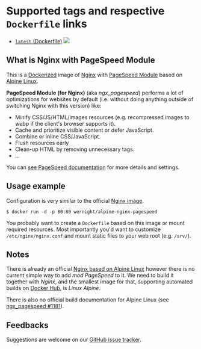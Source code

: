 Supported tags and respective `Dockerfile` links
================================================

  * [`latest` (Dockerfile)](https://github.com/wernight/docker-alpine-nginx-pagespeed/blob/master/Dockerfile) [![](https://images.microbadger.com/badges/image/wernight/alpine-nginx-pagespeed.svg)](https://microbadger.com/images/wernight/alpine-nginx-pagespeed "Get your own image badge on microbadger.com")


What is Nginx with PageSpeed Module
-----------------------------------

This is a [Dockerized](https://www.docker.com/) image of [Nginx](https://www.nginx.com/) with [PageSpeed Module](https://developers.google.com/speed/pagespeed/module/) based on [Alpine Linux](https://hub.docker.com/_/alpine).

**PageSpeed Module (for Nginx)** (aka *ngx_pagespeed*) performs a lot of optimizations for websites by default (i.e. without doing anything outside of switching Nginx with this version) like:

  - Minify CSS/JS/HTML/images resources (e.g. recompressed images to *webp* if the client's browser supports it).
  - Cache and prioritize visible content or defer JavaScript.
  - Combine or inline CSS/JavaScript.
  - Flush resources early
  - Clean-up HTML by removing unnecessary tags.
  - ...

You can [see PageSpeed documentation](https://modpagespeed.com/doc/) for more details and settings.


Usage example
-------------

Configuration is very similar to the official [Nginx image](https://hub.docker.com/_/nginx).

    $ docker run -d -p 80:80 wernight/alpine-nginx-pagespeed

You probably want to create a `Dockerfile` based on this image or mount required resources. Most importantly you'd want to customize `/etc/nginx/nginx.conf` and mount static files to your web root (e.g. `/srv/`).


Notes
-----

There is already an official [Nginx based on Alpine Linux](https://hub.docker.com/_/nginx/) however there is no current simple way to add *mod PageSpeed* to it. We need to build it together with *Nginx*, and the smallest image for that, supporting automated builds on [Docker Hub](https://hub.docker.com/), is *Linux Alpine*.

There is also no official build documentation for Alpine Linux (see [ngx_pagespeed #1181](https://github.com/pagespeed/ngx_pagespeed/issues/1181)).


Feedbacks
---------

Suggestions are welcome on our [GitHub issue tracker](https://github.com/wernight/docker-alpine-nginx-pagespeed/issues).
